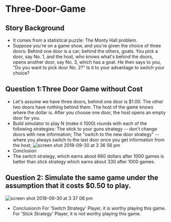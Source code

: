 # Three-Door-Game
## Story Background
- It comes from a statistical puzzle: The Monty Hall problem.
- Suppose you're on a game show, and you're given the choice of three doors: Behind one door is a car; behind the others, goats. You pick a door, say No. 1, and the host, who knows what's behind the doors, opens another door, say No. 3, which has a goat. He then says to you, "Do you want to pick door No. 2?" Is it to your advantage to switch your choice?
## Question 1:Three Door Game without Cost
- Let's assume we have three doors, behind one door is $1.00. The other two doors have nothing behind them. The host of the game knows where the dollar is. After you choose one door, the host opens an empty door for you.
- Build simulator to play N (make it 1000) rounds with each of the following strategies:
  The stick to your guns strategy -- don't change doors with new information;
  The "switch to the new door strategy" -- where you always switch to the last door once you get information from the host;
![screen shot 2018-09-30 at 3 36 56 pm](https://user-images.githubusercontent.com/31684373/46263656-c1df3680-c4c6-11e8-9356-4eada77de108.png)
- Conclusion
- The switch strategy, which earns about 660 dollars after 1000 games is better than stick strategy which earns about 330 after 1000 games.
## Question 2: Simulate the same game under the assumption that it costs $0.50 to play.
![screen shot 2018-09-30 at 3 37 08 pm](https://user-images.githubusercontent.com/31684373/46263676-f4892f00-c4c6-11e8-9c68-ff19cd2a40ee.png)
- Conclusion/n
  For 'Switch Strategy' Player, it is worthy playing this game. For 'Stick Strategy' Player, it is not worthy playing this game.
